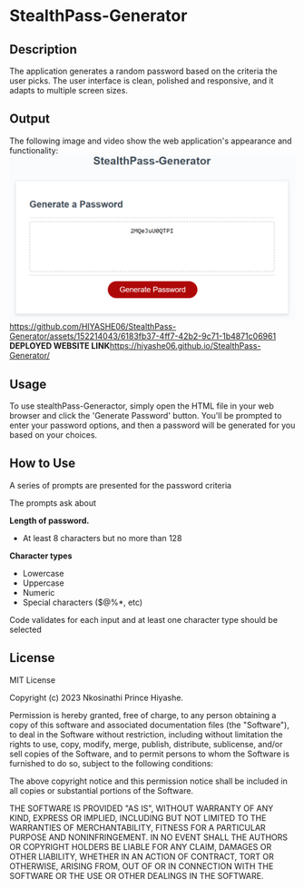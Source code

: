 # StealthPass-Generator

## Description

 The application generates a random password based on the criteria the user picks.
 The user interface is clean, polished and responsive, and it adapts to multiple screen sizes.

## Output

The following image and video show the web application's appearance and functionality:
![alt text](./spg1.png)
https://github.com/HIYASHE06/StealthPass-Generator/assets/152214043/6183fb37-4ff7-42b2-9c71-1b4871c06961
**DEPLOYED WEBSITE LINK**https://hiyashe06.github.io/StealthPass-Generator/

## Usage

To use stealthPass-Generactor, simply open the HTML file in your web browser and click the 'Generate Password' button. You'll be prompted to enter your password options, and then a password will be generated for you based on your choices.

## How to Use

A series of prompts are presented for the password criteria

The prompts ask about

**Length of password.**
* At least 8 characters but no more than 128

**Character types**
* Lowercase
* Uppercase
* Numeric
* Special characters ($@%*, etc)
  
Code validates for each input and at least one character type should be selected

## License

MIT License

Copyright (c) 2023 Nkosinathi Prince Hiyashe.

Permission is hereby granted, free of charge, to any person obtaining a copy of this software and associated documentation files (the "Software"), to deal in the Software without restriction, including without limitation the rights to use, copy, modify, merge, publish, distribute, sublicense, and/or sell copies of the Software, and to permit persons to whom the Software is furnished to do so, subject to the following conditions:

The above copyright notice and this permission notice shall be included in all copies or substantial portions of the Software.

THE SOFTWARE IS PROVIDED "AS IS", WITHOUT WARRANTY OF ANY KIND, EXPRESS OR IMPLIED, INCLUDING BUT NOT LIMITED TO THE WARRANTIES OF MERCHANTABILITY, FITNESS FOR A PARTICULAR PURPOSE AND NONINFRINGEMENT. IN NO EVENT SHALL THE AUTHORS OR COPYRIGHT HOLDERS BE LIABLE FOR ANY CLAIM, DAMAGES OR OTHER LIABILITY, WHETHER IN AN ACTION OF CONTRACT, TORT OR OTHERWISE, ARISING FROM, OUT OF OR IN CONNECTION WITH THE SOFTWARE OR THE USE OR OTHER DEALINGS IN THE SOFTWARE.
